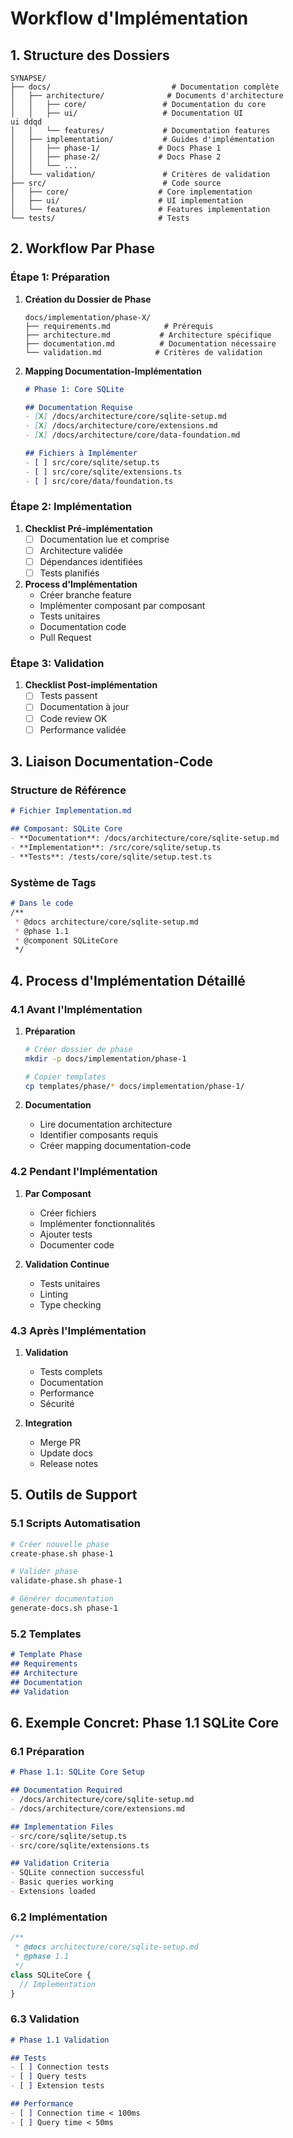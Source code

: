 # Workflow d'Implémentation

## 1. Structure des Dossiers

```
SYNAPSE/
├── docs/                           # Documentation complète
│   ├── architecture/              # Documents d'architecture
│   │   ├── core/                 # Documentation du core
│   │   ├── ui/                   # Documentation UI
ui ddqd
│   │   └── features/             # Documentation features
│   ├── implementation/           # Guides d'implémentation
│   │   ├── phase-1/             # Docs Phase 1
│   │   ├── phase-2/             # Docs Phase 2
│   │   └── ...
│   └── validation/               # Critères de validation
├── src/                          # Code source
│   ├── core/                    # Core implementation
│   ├── ui/                      # UI implementation
│   └── features/                # Features implementation
└── tests/                       # Tests
```

## 2. Workflow Par Phase

### Étape 1: Préparation
1. **Création du Dossier de Phase**
   ```
   docs/implementation/phase-X/
   ├── requirements.md            # Prérequis
   ├── architecture.md           # Architecture spécifique
   ├── documentation.md          # Documentation nécessaire
   └── validation.md            # Critères de validation
   ```

2. **Mapping Documentation-Implémentation**
   ```markdown
   # Phase 1: Core SQLite
   
   ## Documentation Requise
   - [X] /docs/architecture/core/sqlite-setup.md
   - [X] /docs/architecture/core/extensions.md
   - [X] /docs/architecture/core/data-foundation.md
   
   ## Fichiers à Implémenter
   - [ ] src/core/sqlite/setup.ts
   - [ ] src/core/sqlite/extensions.ts
   - [ ] src/core/data/foundation.ts
   ```

### Étape 2: Implémentation
1. **Checklist Pré-implémentation**
   - [ ] Documentation lue et comprise
   - [ ] Architecture validée
   - [ ] Dépendances identifiées
   - [ ] Tests planifiés

2. **Process d'Implémentation**
   - Créer branche feature
   - Implémenter composant par composant
   - Tests unitaires
   - Documentation code
   - Pull Request

### Étape 3: Validation
1. **Checklist Post-implémentation**
   - [ ] Tests passent
   - [ ] Documentation à jour
   - [ ] Code review OK
   - [ ] Performance validée

## 3. Liaison Documentation-Code

### Structure de Référence
```markdown
# Fichier Implementation.md

## Composant: SQLite Core
- **Documentation**: /docs/architecture/core/sqlite-setup.md
- **Implementation**: /src/core/sqlite/setup.ts
- **Tests**: /tests/core/sqlite/setup.test.ts
```

### Système de Tags
```markdown
# Dans le code
/**
 * @docs architecture/core/sqlite-setup.md
 * @phase 1.1
 * @component SQLiteCore
 */
```

## 4. Process d'Implémentation Détaillé

### 4.1 Avant l'Implémentation
1. **Préparation**
   ```bash
   # Créer dossier de phase
   mkdir -p docs/implementation/phase-1
   
   # Copier templates
   cp templates/phase/* docs/implementation/phase-1/
   ```

2. **Documentation**
   - Lire documentation architecture
   - Identifier composants requis
   - Créer mapping documentation-code

### 4.2 Pendant l'Implémentation
1. **Par Composant**
   - Créer fichiers
   - Implémenter fonctionnalités
   - Ajouter tests
   - Documenter code

2. **Validation Continue**
   - Tests unitaires
   - Linting
   - Type checking

### 4.3 Après l'Implémentation
1. **Validation**
   - Tests complets
   - Documentation
   - Performance
   - Sécurité

2. **Integration**
   - Merge PR
   - Update docs
   - Release notes

## 5. Outils de Support

### 5.1 Scripts Automatisation
```bash
# Créer nouvelle phase
create-phase.sh phase-1

# Valider phase
validate-phase.sh phase-1

# Générer documentation
generate-docs.sh phase-1
```

### 5.2 Templates
```markdown
# Template Phase
## Requirements
## Architecture
## Documentation
## Validation
```

## 6. Exemple Concret: Phase 1.1 SQLite Core

### 6.1 Préparation
```markdown
# Phase 1.1: SQLite Core Setup

## Documentation Required
- /docs/architecture/core/sqlite-setup.md
- /docs/architecture/core/extensions.md

## Implementation Files
- src/core/sqlite/setup.ts
- src/core/sqlite/extensions.ts

## Validation Criteria
- SQLite connection successful
- Basic queries working
- Extensions loaded
```

### 6.2 Implémentation
```typescript
/**
 * @docs architecture/core/sqlite-setup.md
 * @phase 1.1
 */
class SQLiteCore {
  // Implementation
}
```

### 6.3 Validation
```markdown
# Phase 1.1 Validation

## Tests
- [ ] Connection tests
- [ ] Query tests
- [ ] Extension tests

## Performance
- [ ] Connection time < 100ms
- [ ] Query time < 50ms
